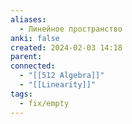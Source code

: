 ```yaml
---
aliases:
  - Линейное пространство
anki: false
created: 2024-02-03 14:18
parent: 
connected:
  - "[[512 Algebra]]"
  - "[[Linearity]]"
tags:
  - fix/empty
---
```
















